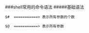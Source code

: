 ###shell常用的命令语法
#####基础语法
``` shell
$#  ===========> 表示所有参数的个数
```
``` shell
$@  ===========> 表示所有参数
```
``` shell

```
